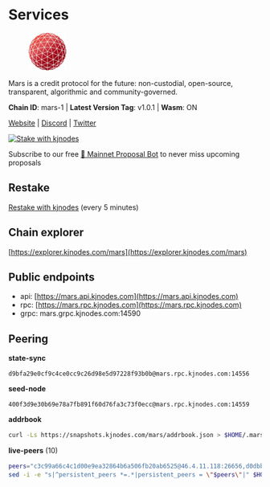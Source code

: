 # Services

<figure><img src="https://raw.githubusercontent.com/kj89/cosmos-images/main/logos/mars.png" alt=""><figcaption></figcaption></figure>

Mars is a credit protocol for the future: non-custodial,  open-source, transparent, algorithmic and community-governed.

**Chain ID**: mars-1 | **Latest Version Tag**: v1.0.1 | **Wasm**: ON

[Website](https://marsprotocol.io) | [Discord](https://discord.gg/marsprotocol) | [Twitter](https://twitter.com/mars_protocol)

[![Stake with kjnodes](https://i.ibb.co/cr44Q8j/button-stake-with-kjnodes.png)](https://restake.app/mars/marsvaloper1p9t4gr40rnpdwqacxgcqp7ffrfw908nu020g4n)

Subscribe to our free [🤖 Mainnet Proposal Bot](https://t.me/kjnodes_proposal_bot) to never miss upcoming proposals

## Restake

[Restake with kjnodes](https://restake.app/mars/marsvaloper1p9t4gr40rnpdwqacxgcqp7ffrfw908nu020g4n) (every 5 minutes)
## Chain explorer
[https://explorer.kjnodes.com/mars](https://explorer.kjnodes.com/mars)

## Public endpoints

* api: [https://mars.api.kjnodes.com](https://mars.api.kjnodes.com)
* rpc: [https://mars.rpc.kjnodes.com](https://mars.rpc.kjnodes.com)
* grpc: mars.grpc.kjnodes.com:14590

## Peering

**state-sync**

```text
d9bfa29e0cf9c4ce0cc9c26d98e5d97228f93b0b@mars.rpc.kjnodes.com:14556
```

**seed-node**

```text
400f3d9e30b69e78a7fb891f60d76fa3c73f0ecc@mars.rpc.kjnodes.com:14559
```

**addrbook**
```bash
curl -Ls https://snapshots.kjnodes.com/mars/addrbook.json > $HOME/.mars/config/addrbook.json
```

**live-peers** (10)
```bash
peers="c3c99a66c4c1d00e9ea32864b6a506fb20ab6525@46.4.11.118:26656,d0dbb50a474888b8bed04bf8a23ac6b8bae443ee@5.79.79.80:18095,a7d96dc929824613315dcc1c90fee119f28cc51f@169.155.168.235:26656,4784e37f8df4c4271c92088ffc1df7908bd5126b@162.19.95.239:18556,c0e6bf4193accabc14171ce163e704dcec5ea5df@51.91.215.170:36095,84f821d36d45cc0cdaa4ff05297e888bb0d9de8f@85.237.193.111:26656,97e4468ac589eac505a800411c635b14511a61bb@134.65.194.206:26656,b88814bddfccd85289d7201bfd6fc6c4b3342ab2@178.162.165.193:36095,5ffee90e41903f6fba29dc75446d536a02d626fe@65.108.232.150:18095,d9bfa29e0cf9c4ce0cc9c26d98e5d97228f93b0b@65.109.88.38:14556"
sed -i -e "s|^persistent_peers *=.*|persistent_peers = \"$peers\"|" $HOME/.mars/config/config.toml
```
